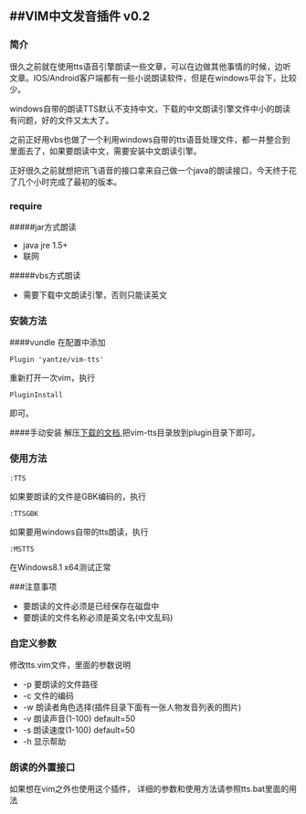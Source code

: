 ##VIM中文发音插件 v0.2
---

### 简介
很久之前就在使用tts语音引擎朗读一些文章，可以在边做其他事情的时候，边听文章。IOS/Android客户端都有一些小说朗读软件，但是在windows平台下，比较少。

windows自带的朗读TTS默认不支持中文，下载的中文朗读引擎文件中小的朗读有问题，好的文件又太大了。

之前正好用vbs也做了一个利用windows自带的tts语音处理文件，都一并整合到里面去了，如果要朗读中文，需要安装中文朗读引擎。

正好很久之前就想把讯飞语音的接口拿来自己做一个java的朗读接口，今天终于花了几个小时完成了最初的版本。

### require

#####jar方式朗读
- java jre 1.5+
- 联网

#####vbs方式朗读
- 需要下载中文朗读引擎，否则只能读英文

### 安装方法

####vundle
在配置中添加
```
Plugin 'yantze/vim-tts'
```
重新打开一次vim，执行
```
PluginInstall
```
即可。

####手动安装
解压[下载的文档](https://github.com/yantze/vim-tts/archive/master.zip),把vim-tts目录放到plugin目录下即可。

### 使用方法
```
:TTS
```

如果要朗读的文件是GBK编码的，执行

```
:TTSGBK
```

如果要用windows自带的tts朗读，执行

```
:MSTTS
```

在Windows8.1 x64测试正常

###注意事项

- 要朗读的文件必须是已经保存在磁盘中
- 要朗读的文件名称必须是英文名(中文乱码)

### 自定义参数
修改tts.vim文件，里面的参数说明

- -p 要朗读的文件路径
- -c 文件的编码
- -w 朗读者角色选择(插件目录下面有一张人物发音列表的图片)
- -v 朗读声音(1-100) default=50
- -s 朗读速度(1-100) default=50
- -h 显示帮助


### 朗读的外置接口
如果想在vim之外也使用这个插件，
详细的参数和使用方法请参照tts.bat里面的用法
